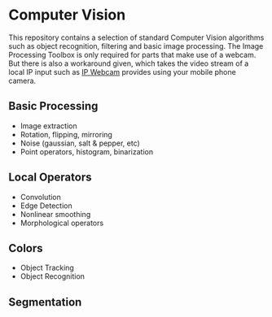 # Computer Vision
This repository contains a selection of standard Computer Vision algorithms such as object recognition, filtering and basic image processing. 
The Image Processing Toolbox is only required for parts that make use of a webcam. But there is also a workaround given, which takes the video stream of a local IP input such as [IP Webcam](https://play.google.com/store/apps/details?id=com.pas.webcam) provides using your mobile phone camera.

## Basic Processing
+ Image extraction
+ Rotation, flipping, mirroring
+ Noise (gaussian, salt & pepper, etc)
+ Point operators, histogram, binarization

## Local Operators
+ Convolution
+ Edge Detection
+ Nonlinear smoothing
+ Morphological operators

## Colors
+ Object Tracking
+ Object Recognition

## Segmentation




